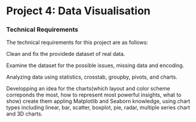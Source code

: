 # Project 4: Data Visualisation

### Technical Requirements
The technical requirements for this project are as follows:

Clean and fix the providede dataset of real data.

Examine the dataset for the possible issues, missing data and encoding.

Analyzing data using statistics, crosstab, groupby, pivots, and charts.

Developping an idea for the charts(which layout and color scheme correponds the most, how to represent most powerful insights, what to show) create them appling Matplotlib and Seaborn knowledge, using chart types including linear, bar, scatter, boxplot, pie, radar, multiple series chart and 3D charts.


